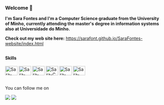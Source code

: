 ### Welcome 👋

**I'm Sara Fontes and I'm a Computer Science graduate from the University of Minho, currently attending the master's degree in information systems also at Universidade do Minho.**

**Check out my web site here:** https://sarafont.github.io/SaraFontes-website/index.html

##

#### Skills
<div>
   <img aling="center" alt="Sara-Python" height="30" width="40" src="https://cdn.jsdelivr.net/gh/devicons/devicon/icons/python/python-original.svg" /> 
  <img aling="center" alt="Sara-Haskell" height="30" width="40" src="https://cdn.jsdelivr.net/gh/devicons/devicon/icons/haskell/haskell-original.svg" />
  <img aling="center" alt="Sara-Java" height="30" width="40" src="https://cdn.jsdelivr.net/gh/devicons/devicon/icons/java/java-original.svg" /> 
  <img aling="center" alt="Sara-C" height="30" width="40" src="https://cdn.jsdelivr.net/gh/devicons/devicon/icons/c/c-original.svg" />
  <img aling="center" alt="Sara-Mysql" height="30" width="40" src="https://cdn.jsdelivr.net/gh/devicons/devicon/icons/mysql/mysql-original.svg" />
  <img aling="center" alt="Sara-Latex" height="30" width="40" src="https://cdn.jsdelivr.net/gh/devicons/devicon/icons/latex/latex-original.svg" />
</div>


##

You can follow me on
<div>
  <a href="https://pt.linkedin.com/in/sara-fontes-b930b09b?trk=public_profile_browsemap" target="_blank"><img src="https://img.shields.io/badge/LinkedIn-0077B5?style=for-the-badge&logo=linkedin&logoColor=white" target="_blank" /></a>
<a href="https://www.instagram.com/sarafontes.rf/" target="blank"><img src="https://img.shields.io/badge/Instagram-E4405F?style=for-the-badge&logo=instagram&logoColor=white" target="_blank" /></a>
</div>
   
            
                 

